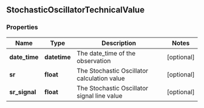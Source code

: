 ## StochasticOscillatorTechnicalValue

### Properties
Name | Type | Description | Notes
------------ | ------------- | ------------- | -------------
**date_time** | **datetime** | The date_time of the observation | [optional] 
**sr** | **float** | The Stochastic Oscillator calculation value | [optional] 
**sr_signal** | **float** | The Stochastic Oscillator signal line value | [optional] 




